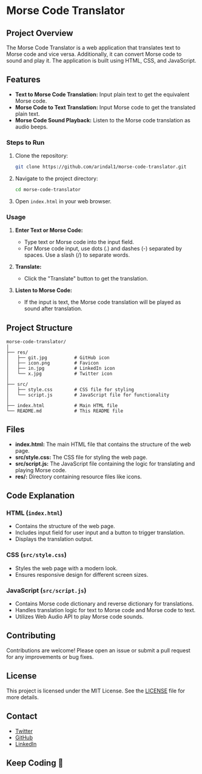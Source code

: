 # Morse Code Translator

## Project Overview
The Morse Code Translator is a web application that translates text to Morse code and vice versa. Additionally, it can convert Morse code to sound and play it. The application is built using HTML, CSS, and JavaScript.

## Features
- **Text to Morse Code Translation:** Input plain text to get the equivalent Morse code.
- **Morse Code to Text Translation:** Input Morse code to get the translated plain text.
- **Morse Code Sound Playback:** Listen to the Morse code translation as audio beeps.

### Steps to Run
1. Clone the repository:
   ```sh
   git clone https://github.com/arindal1/morse-code-translator.git
   ```
2. Navigate to the project directory:
   ```sh
   cd morse-code-translator
   ```
3. Open `index.html` in your web browser.

### Usage
1. **Enter Text or Morse Code:**
   - Type text or Morse code into the input field.
   - For Morse code input, use dots (.) and dashes (-) separated by spaces. Use a slash (/) to separate words.

2. **Translate:**
   - Click the "Translate" button to get the translation.

3. **Listen to Morse Code:**
   - If the input is text, the Morse code translation will be played as sound after translation.

## Project Structure
```plaintext
morse-code-translator/
│
├── res/
│   ├── git.jpg          # GitHub icon
│   ├── icon.png         # Favicon
│   ├── in.jpg           # LinkedIn icon
│   └── x.jpg            # Twitter icon
│
├── src/
│   ├── style.css        # CSS file for styling
│   └── script.js        # JavaScript file for functionality
│
├── index.html           # Main HTML file
└── README.md            # This README file
```

## Files
- **index.html:** The main HTML file that contains the structure of the web page.
- **src/style.css:** The CSS file for styling the web page.
- **src/script.js:** The JavaScript file containing the logic for translating and playing Morse code.
- **res/:** Directory containing resource files like icons.

## Code Explanation
### HTML (`index.html`)
- Contains the structure of the web page.
- Includes input field for user input and a button to trigger translation.
- Displays the translation output.

### CSS (`src/style.css`)
- Styles the web page with a modern look.
- Ensures responsive design for different screen sizes.

### JavaScript (`src/script.js`)
- Contains Morse code dictionary and reverse dictionary for translations.
- Handles translation logic for text to Morse code and Morse code to text.
- Utilizes Web Audio API to play Morse code sounds.

## Contributing
Contributions are welcome! Please open an issue or submit a pull request for any improvements or bug fixes.

## License
This project is licensed under the MIT License. See the [LICENSE](LICENSE) file for more details.

## Contact

- [Twitter](https://twitter.com/arindal_17)
- [GitHub](https://github.com/arindal1)
- [LinkedIn](https://www.linkedin.com/in/arindalchar)

## Keep Coding 🚀
